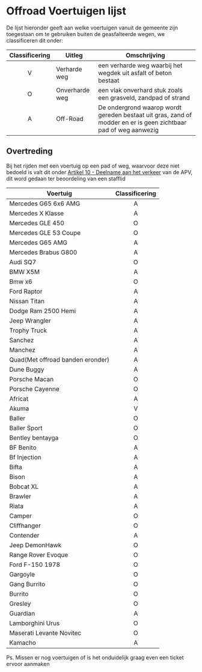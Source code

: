 # Offroad Voertuigen lijst

De lijst hieronder geeft aan welke voertuigen vanuit de gemeente zijn toegestaan om te gebruiken buiten de geasfalteerde wegen, we classificeren dit onder:

| Classificering | Uitleg | Omschrijving |
|:---:|---|---|
|V| Verharde weg | een verharde weg waarbij het wegdek uit asfalt of beton bestaat |
|O| Onverharde weg | een vlak onverhard stuk zoals een grasveld, zandpad of strand |
|A| Off-Road | De ondergrond waarop wordt gereden bestaat uit gras, zand of modder en er is geen zichtbaar pad of weg aanwezig |

## Overtreding

Bij het rijden met een voertuig op een pad of weg, waarvoor deze niet bedoeld is valt dit onder [Artikel 10 - Deelname aan het verkeer](https://wetboek.tedeapolis.nl/apv/#artikel-10-deelname-aan-het-verkeer) van de APV, dit word gedaan ter beoordeling van een stafflid

| Voertuig | Classificering |
|---|:---:|
| Mercedes G65 6x6 AMG | A |
| Mercedes X Klasse | A |
| Mercedes GLE 450  | O |
| Mercedes GLE 53 Coupe  | O |
| Mercedes G65 AMG  | A |
| Mercedes Brabus G800  | A |
| Audi SQ7 | O |
| BMW X5M | A |
| Bmw x6 | O |
| Ford Raptor | A |
| Nissan Titan | A |
| Dodge Ram 2500 Hemi | A |
| Jeep Wrangler | A |
| Trophy Truck | A |
| Sanchez | A |
| Manchez | A |
| Quad(Met offroad banden eronder)  | A |
| Dune Buggy  | A |
| Porsche Macan  | O |
| Porsche Cayenne  | O |
| Africat  | A |
| Akuma | V |
| Baller | O |
| Baller Sport | O |
| Bentley bentayga  | O |
| BF Benito | A |
| Bf Injection | A |
| Bifta | A |
| Bison | A |
| Bobcat XL | A |
| Brawler | A |
| Riata | A |
| Camper | O |
| Cliffhanger | O |
| Contender | A |
| Jeep DemonHawk | O |
| Range Rover Evoque | O |
| Ford F-150 1978 | O |
| Gargoyle | O |
| Gang Burrito | O |
| Burrito | O |
| Gresley | O |
| Guardian | A |
| Lamborghini Urus | O |
| Maserati Levante Novitec | O |
| Kamacho | A |

Ps. Missen er nog voertuigen of is het onduidelijk graag even een ticket ervoor aanmaken
